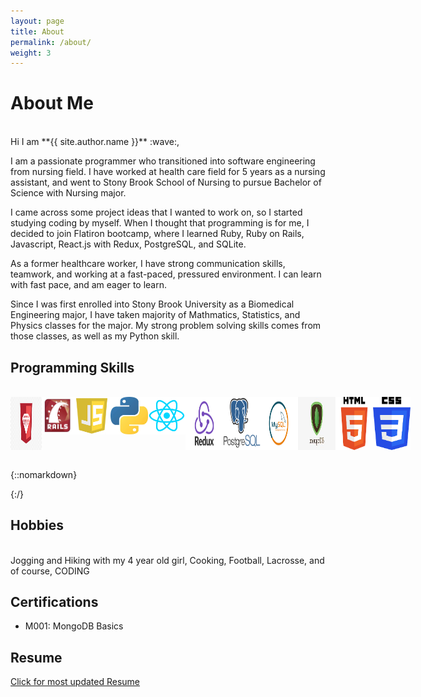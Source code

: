```yaml
---
layout: page
title: About
permalink: /about/
weight: 3
---
```


# **About Me**
<br>
Hi I am **{{ site.author.name }}** :wave:,<br>
<!-- My expected graduation date from Flatiron is October 23rd, 2020. I have worked at health care field for 5 years as a nursing assistant, and was in Stony Brook School of Nursing, pursuing for Bachelor of Science with Nursing major. -->

<!-- Although I only had one year left until graduation, my first 4-weeks of coding experience captivated me and made me decide to quit nursing school and dive in deeper into the developer field.  -->

<!-- The reason that I started studying for coding in the first place was becasue a project idea came into my mind while working at hospital. I really liked the idea, so I started to study coding during my nursing class. I am still in progress with the project, but I am hoping to present it for my capstone project. -->

<!-- Other than nursing background, I was in biomedical engineering major until 3rd year in college, so I took a lot of mathematics, physics related studies. These classes gave me build up my problem solving skills, which helped me power through Flatiron school.  -->

<!-- I would like to share my diverse knowledge with other developers, as well as learn from the others. In next 5 years, I envision myself working as a full-stack engineer, working collaboratively with others of common goals to pursue for the best for the company.  -->

I am a passionate programmer who transitioned into software engineering from nursing field. I have worked at health care field for 5 years as a nursing assistant, and went to Stony Brook School of Nursing to pursue Bachelor of Science with Nursing major. 

I came across some project ideas that I wanted to work on, so I started studying coding by myself. When I thought that programming is for me, I decided to join Flatiron bootcamp, where I learned Ruby, Ruby on Rails, Javascript, React.js with Redux, PostgreSQL, and SQLite.

As a former healthcare worker, I have strong communication skills, teamwork, and working at a fast-paced, pressured environment. I can learn with fast pace, and am eager to learn.

Since I was first enrolled into Stony Brook University as a Biomedical Engineering major, I have taken majority of Mathmatics, Statistics, and Physics classes for the major. My strong problem solving skills comes from those classes, as well as my Python skill.



## Programming Skills
<br>
<div style="display:flex">

<img src="../images/ruby.jpg" alt="ruby" width="50"/>
<!-- <img src="../images/Ruby.jpg" alt="Ruby" width="60px" height="60px"/> -->
<img src="../images/rails.jpeg" alt="Ruby on Rails" width="60px" height="60px"/>
<img src="../images/javascript.jpeg" alt="Javascript" width="60px" height="60px"/>
<img src="../images/python.jpeg" alt="Python" width="60px" height="60px"/>
<img src="../images/react.png" alt="React" width="60px" height="60px"/>
<img src="../images/redux.png" alt="Redux" width="60"/>
<img src="../images/postgreSQL.png" alt="PostgreSQL" width="60"/>
<img src="../images/mysql.png" alt="MySQL" width="60"/>
<img src="../images/mongodb.jpeg" alt="MongoDB" width="60"/>
<img src="../images/html.png" alt="HTML" width="60"/>
<img src="../images/css.png" alt="CSS" width="60"/>
<!-- ![](../images/ruby.jpg =100px)
![](../images/rails.jpeg =100px)
![](../images/javascript.jpeg =100px)
![](../images/python.jpeg =100px)
![](../images/react.png =100px)
![](../images/redux.png =100px)
![](../images/postgreSQL.png =100px)
![](../images/mysql.png =100px)
![](../images/mongodb.jpeg =100px)
![](../images/html.png =100px)
![](../images/css.png =100px) -->

 <!-- Ruby
- Ruby on Rails
- Javascript
- React
- HTML5
- CSS 
- PostgreSQL
- MongoDB -->
</div>
<!-- ![](../images/language_icons/bootstrap-plain-wordmark.svg) -->
<br>

{::nomarkdown}

{:/}



<!-- <div class="row">
{% include about/skills.html title="Programming Skills" source=site.data.programming-skills %}
{% include about/skills.html title="Other Skills" source=site.data.other-skills %}
</div> -->

## Hobbies
<br>
Jogging and Hiking with my 4 year old girl, Cooking, Football, Lacrosse, and of course, CODING  
<br>

## Certifications
- M001: MongoDB Basics


## Resume
<!-- ![](../images/Resume.png) -->
<a href="https://drive.google.com/file/d/1QGfLAaisMwlI3u1FHXTYs9ian_ucPHnj/view?usp=sharing" target="_blank">Click for most updated Resume</a>


